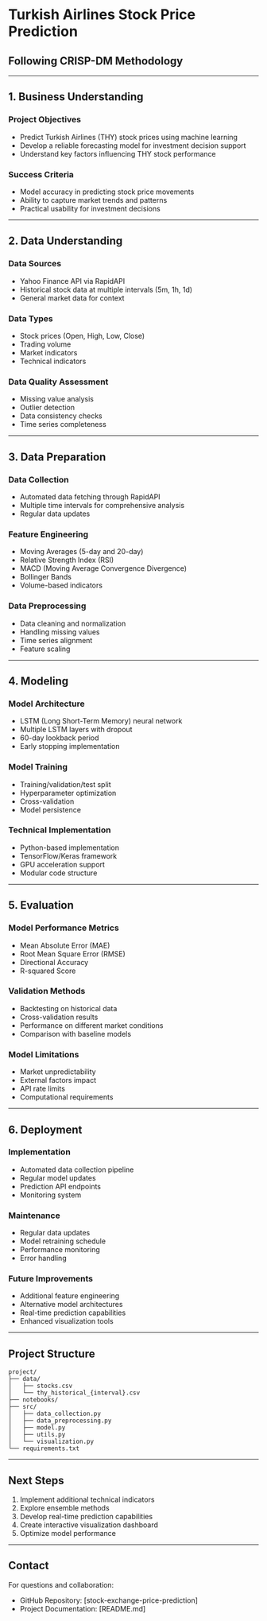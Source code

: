# Turkish Airlines Stock Price Prediction
## Following CRISP-DM Methodology

---

## 1. Business Understanding
### Project Objectives
- Predict Turkish Airlines (THY) stock prices using machine learning
- Develop a reliable forecasting model for investment decision support
- Understand key factors influencing THY stock performance

### Success Criteria
- Model accuracy in predicting stock price movements
- Ability to capture market trends and patterns
- Practical usability for investment decisions

---

## 2. Data Understanding
### Data Sources
- Yahoo Finance API via RapidAPI
- Historical stock data at multiple intervals (5m, 1h, 1d)
- General market data for context

### Data Types
- Stock prices (Open, High, Low, Close)
- Trading volume
- Market indicators
- Technical indicators

### Data Quality Assessment
- Missing value analysis
- Outlier detection
- Data consistency checks
- Time series completeness

---

## 3. Data Preparation
### Data Collection
- Automated data fetching through RapidAPI
- Multiple time intervals for comprehensive analysis
- Regular data updates

### Feature Engineering
- Moving Averages (5-day and 20-day)
- Relative Strength Index (RSI)
- MACD (Moving Average Convergence Divergence)
- Bollinger Bands
- Volume-based indicators

### Data Preprocessing
- Data cleaning and normalization
- Handling missing values
- Time series alignment
- Feature scaling

---

## 4. Modeling
### Model Architecture
- LSTM (Long Short-Term Memory) neural network
- Multiple LSTM layers with dropout
- 60-day lookback period
- Early stopping implementation

### Model Training
- Training/validation/test split
- Hyperparameter optimization
- Cross-validation
- Model persistence

### Technical Implementation
- Python-based implementation
- TensorFlow/Keras framework
- GPU acceleration support
- Modular code structure

---

## 5. Evaluation
### Model Performance Metrics
- Mean Absolute Error (MAE)
- Root Mean Square Error (RMSE)
- Directional Accuracy
- R-squared Score

### Validation Methods
- Backtesting on historical data
- Cross-validation results
- Performance on different market conditions
- Comparison with baseline models

### Model Limitations
- Market unpredictability
- External factors impact
- API rate limits
- Computational requirements

---

## 6. Deployment
### Implementation
- Automated data collection pipeline
- Regular model updates
- Prediction API endpoints
- Monitoring system

### Maintenance
- Regular data updates
- Model retraining schedule
- Performance monitoring
- Error handling

### Future Improvements
- Additional feature engineering
- Alternative model architectures
- Real-time prediction capabilities
- Enhanced visualization tools

---

## Project Structure
```
project/
├── data/
│   ├── stocks.csv
│   └── thy_historical_{interval}.csv
├── notebooks/
├── src/
│   ├── data_collection.py
│   ├── data_preprocessing.py
│   ├── model.py
│   ├── utils.py
│   └── visualization.py
└── requirements.txt
```

---

## Next Steps
1. Implement additional technical indicators
2. Explore ensemble methods
3. Develop real-time prediction capabilities
4. Create interactive visualization dashboard
5. Optimize model performance

---

## Contact
For questions and collaboration:
- GitHub Repository: [stock-exchange-price-prediction]
- Project Documentation: [README.md] 